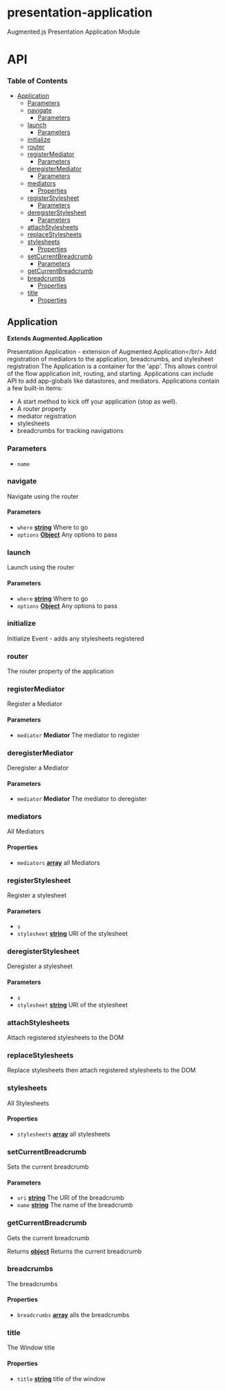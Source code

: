 # presentation-application

Augmented.js Presentation Application Module

# API

<!-- Generated by documentation.js. Update this documentation by updating the source code. -->

### Table of Contents

-   [Application](#application)
    -   [Parameters](#parameters)
    -   [navigate](#navigate)
        -   [Parameters](#parameters-1)
    -   [launch](#launch)
        -   [Parameters](#parameters-2)
    -   [initialize](#initialize)
    -   [router](#router)
    -   [registerMediator](#registermediator)
        -   [Parameters](#parameters-3)
    -   [deregisterMediator](#deregistermediator)
        -   [Parameters](#parameters-4)
    -   [mediators](#mediators)
        -   [Properties](#properties)
    -   [registerStylesheet](#registerstylesheet)
        -   [Parameters](#parameters-5)
    -   [deregisterStylesheet](#deregisterstylesheet)
        -   [Parameters](#parameters-6)
    -   [attachStylesheets](#attachstylesheets)
    -   [replaceStylesheets](#replacestylesheets)
    -   [stylesheets](#stylesheets)
        -   [Properties](#properties-1)
    -   [setCurrentBreadcrumb](#setcurrentbreadcrumb)
        -   [Parameters](#parameters-7)
    -   [getCurrentBreadcrumb](#getcurrentbreadcrumb)
    -   [breadcrumbs](#breadcrumbs)
        -   [Properties](#properties-2)
    -   [title](#title)
        -   [Properties](#properties-3)

## Application

**Extends Augmented.Application**

Presentation Application - extension of Augmented.Application&lt;/br/>
Add registration of mediators to the application, breadcrumbs, and stylesheet registration
The Application is a container for the 'app'. This allows control of the flow application init, routing, and starting.
Applications can include API to add app-globals like datastores, and mediators.
Applications contain a few built-in items:

<ul>
<li>A start method to kick off your application (stop as well).</li>
<li>A router property</li>
<li>mediator registration</li>
<li>stylesheets</li>
<li>breadcrumbs for tracking navigations</li>
</ul>

### Parameters

-   `name`  

### navigate

Navigate using the router

#### Parameters

-   `where` **[string](https://developer.mozilla.org/docs/Web/JavaScript/Reference/Global_Objects/String)** Where to go
-   `options` **[Object](https://developer.mozilla.org/docs/Web/JavaScript/Reference/Global_Objects/Object)** Any options to pass

### launch

Launch using the router

#### Parameters

-   `where` **[string](https://developer.mozilla.org/docs/Web/JavaScript/Reference/Global_Objects/String)** Where to go
-   `options` **[Object](https://developer.mozilla.org/docs/Web/JavaScript/Reference/Global_Objects/Object)** Any options to pass

### initialize

Initialize Event - adds any stylesheets registered

### router

The router property of the application

### registerMediator

Register a Mediator

#### Parameters

-   `mediator` **Mediator** The mediator to register

### deregisterMediator

Deregister a Mediator

#### Parameters

-   `mediator` **Mediator** The mediator to deregister

### mediators

All Mediators

#### Properties

-   `mediators` **[array](https://developer.mozilla.org/docs/Web/JavaScript/Reference/Global_Objects/Array)** all Mediators

### registerStylesheet

Register a stylesheet

#### Parameters

-   `s`  
-   `stylesheet` **[string](https://developer.mozilla.org/docs/Web/JavaScript/Reference/Global_Objects/String)** URI of the stylesheet

### deregisterStylesheet

Deregister a stylesheet

#### Parameters

-   `s`  
-   `stylesheet` **[string](https://developer.mozilla.org/docs/Web/JavaScript/Reference/Global_Objects/String)** URI of the stylesheet

### attachStylesheets

Attach registered stylesheets to the DOM

### replaceStylesheets

Replace stylesheets then attach registered stylesheets to the DOM

### stylesheets

All Stylesheets

#### Properties

-   `stylesheets` **[array](https://developer.mozilla.org/docs/Web/JavaScript/Reference/Global_Objects/Array)** all stylesheets

### setCurrentBreadcrumb

Sets the current breadcrumb

#### Parameters

-   `uri` **[string](https://developer.mozilla.org/docs/Web/JavaScript/Reference/Global_Objects/String)** The URI of the breadcrumb
-   `name` **[string](https://developer.mozilla.org/docs/Web/JavaScript/Reference/Global_Objects/String)** The name of the breadcrumb

### getCurrentBreadcrumb

Gets the current breadcrumb

Returns **[object](https://developer.mozilla.org/docs/Web/JavaScript/Reference/Global_Objects/Object)** Returns the current breadcrumb

### breadcrumbs

The breadcrumbs

#### Properties

-   `breadcrumbs` **[array](https://developer.mozilla.org/docs/Web/JavaScript/Reference/Global_Objects/Array)** alls the breadcrumbs

### title

The Window title

#### Properties

-   `title` **[string](https://developer.mozilla.org/docs/Web/JavaScript/Reference/Global_Objects/String)** title of the window
